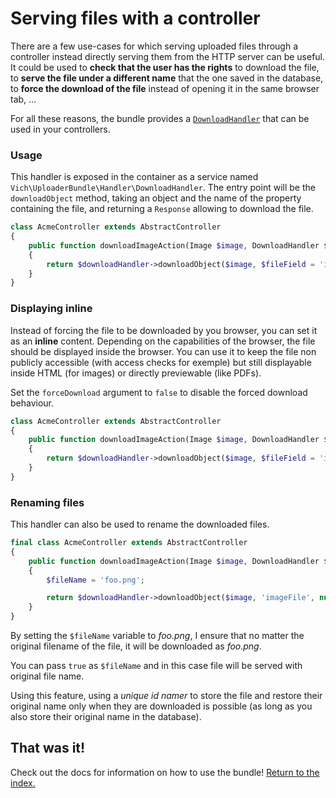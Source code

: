 Serving files with a controller
===============================

There are a few use-cases for which serving uploaded files through a controller
instead directly serving them from the HTTP server can be useful. It could be
used to **check that the user has the rights** to download the file, to **serve the
file under a different name** that the one saved in the database, to **force the
download of the file** instead of opening it in the same browser tab, …

For all these reasons, the bundle provides a [`DownloadHandler`](https://github.com/dustin10/VichUploaderBundle/blob/master/Handler/DownloadHandler.php)
that can be used in your controllers.

### Usage

This handler is exposed in the container as a service named `Vich\UploaderBundle\Handler\DownloadHandler`.
The entry point will be the `downloadObject` method, taking an object and the
name of the property containing the file, and returning a `Response` allowing to
download the file.

```php
class AcmeController extends AbstractController
{
    public function downloadImageAction(Image $image, DownloadHandler $downloadHandler): Response
    {
        return $downloadHandler->downloadObject($image, $fileField = 'imageFile');
    }
}
```

### Displaying inline

Instead of forcing the file to be downloaded by you browser, you can set it as an **inline** content.
Depending on the capabilities of the browser, the file should be displayed inside the browser.
You can use it to keep the file non publicly accessible (with access checks for exemple) but still
displayable inside HTML (for images) or directly previewable (like PDFs).

Set the `forceDownload` argument to `false` to disable the forced download behaviour.

```php
class AcmeController extends AbstractController
{
    public function downloadImageAction(Image $image, DownloadHandler $downloadHandler): Response
    {
        return $downloadHandler->downloadObject($image, $fileField = 'imageFile', $objectClass = null, $fileName = null, $forceDownload = false);
    }
}
```

### Renaming files

This handler can also be used to rename the downloaded files.

```php
final class AcmeController extends AbstractController
{
    public function downloadImageAction(Image $image, DownloadHandler $downloadHandler): Response
    {
        $fileName = 'foo.png';

        return $downloadHandler->downloadObject($image, 'imageFile', null, $fileName);
    }
}
```

By setting the `$fileName` variable to *foo.png*, I ensure that no matter
the original filename of the file, it will be downloaded as *foo.png*.

You can pass `true` as `$fileName` and in this case file will be served with original file name.

Using this feature, using a *unique id namer* to store the file and restore
their original name only when they are downloaded is possible (as long as you
also store their original name in the database).

## That was it!

Check out the docs for information on how to use the bundle! [Return to the
index.](../index.md)
